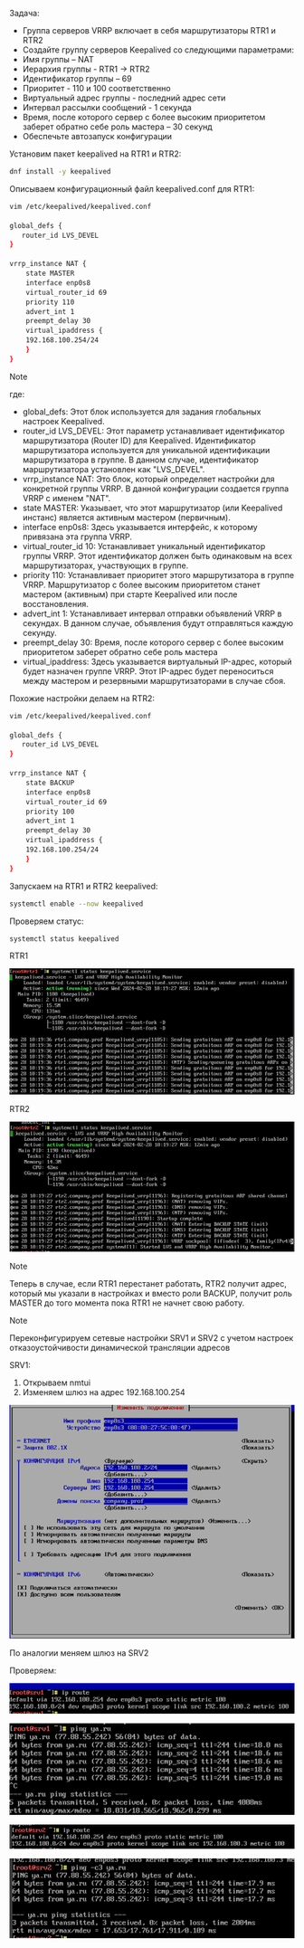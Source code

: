 Задача: 
 - Группа серверов VRRP включает в себя маршрутизаторы RTR1 и RTR2
 - Создайте группу серверов Keepalived со следующими параметрами:
 - Имя группы – NAT
 - Иерархия группы - RTR1 -> RTR2
 - Идентификатор группы – 69
 - Приоритет - 110 и 100 соответственно
 - Виртуальный адрес группы - последний адрес сети
 - Интервал рассылки сообщений - 1 секунда
 - Время, после которого сервер с более высоким приоритетом заберет обратно себе роль мастера – 30 секунд
 - Обеспечьте автозапуск конфигурации

Установим пакет keepalived на RTR1 и RTR2:

```bash
dnf install -y keepalived
```

Описываем конфигурационный файл keepalived.conf для RTR1:

```bash
vim /etc/keepalived/keepalived.conf

global_defs {
   router_id LVS_DEVEL
}

vrrp_instance NAT {
    state MASTER
    interface enp0s8
    virtual_router_id 69
    priority 110
    advert_int 1
    preempt_delay 30
    virtual_ipaddress {
	192.168.100.254/24
    }
}
```

>[!NOTE]
>где: 
> - global_defs: Этот блок используется для задания глобальных настроек Keepalived.
> - router_id LVS_DEVEL: Этот параметр устанавливает идентификатор маршрутизатора (Router ID) для Keepalived. Идентификатор маршрутизатора используется для уникальной идентификации маршрутизатора в группе. В данном случае, идентификатор маршрутизатора установлен как "LVS_DEVEL".
> - vrrp_instance NAT: Это блок, который определяет настройки для конкретной группы VRRP. В данной конфигурации создается группа VRRP с именем "NAT".
> - state MASTER: Указывает, что этот маршрутизатор (или Keepalived инстанс) является активным мастером (первичным).
> - interface enp0s8: Здесь указывается интерфейс, к которому привязана эта группа VRRP.
> - virtual_router_id 10: Устанавливает уникальный идентификатор группы VRRP. Этот идентификатор должен быть одинаковым на всех маршрутизаторах, участвующих в группе.
> - priority 110: Устанавливает приоритет этого маршрутизатора в группе VRRP. Маршрутизатор с более высоким приоритетом станет мастером (активным) при старте Keepalived или после восстановления.
> - advert_int 1: Устанавливает интервал отправки объявлений VRRP в секундах. В данном случае, объявления будут отправляться каждую секунду.
> - preempt_delay 30: Время, после которого сервер с более высоким приоритетом заберет обратно себе роль мастера
> - virtual_ipaddress: Здесь указывается виртуальный IP-адрес, который будет назначен группе VRRP. Этот IP-адрес будет переноситься между мастером и резервными маршрутизаторами в случае сбоя.

Похожие настройки делаем на RTR2:

```bash
vim /etc/keepalived/keepalived.conf

global_defs {
   router_id LVS_DEVEL
}

vrrp_instance NAT {
    state BACKUP
    interface enp0s8
    virtual_router_id 69
    priority 100
    advert_int 1
    preempt_delay 30
    virtual_ipaddress {
	192.168.100.254/24
    }
}
```

Запускаем на RTR1 и RTR2 keepalived:

```bash
systemctl enable --now keepalived
```

Проверяем статус:

```bash
systemctl status keepalived
```

RTR1

![screen1](https://github.com/zurabchiks/SPb-RCH2024/blob/main/RedOS/Pic/71.png)

RTR2

![screen2](https://github.com/zurabchiks/SPb-RCH2024/blob/main/RedOS/Pic/72.png)

>[!NOTE]
>Теперь в случае, если RTR1 перестанет работать, RTR2 получит адрес, который мы указали в настройках и вместо роли BACKUP, получит роль MASTER до того момента пока RTR1 не начнет свою работу.

>[!NOTE]
>Переконфигурируем сетевые настройки SRV1 и SRV2 c учетом настроек отказоустойчивости динамической трансляции адресов

SRV1:
 1. Открываем nmtui
 2. Изменяем шлюз на адрес 192.168.100.254

![screen3](https://github.com/zurabchiks/SPb-RCH2024/blob/main/RedOS/Pic/73.png)

По аналогии меняем шлюз на SRV2

Проверяем:

![screen4](https://github.com/zurabchiks/SPb-RCH2024/blob/main/RedOS/Pic/74.png)

![screen5](https://github.com/zurabchiks/SPb-RCH2024/blob/main/RedOS/Pic/75.png)

![screen6](https://github.com/zurabchiks/SPb-RCH2024/blob/main/RedOS/Pic/76.png)

![screen7](https://github.com/zurabchiks/SPb-RCH2024/blob/main/RedOS/Pic/77.png)


